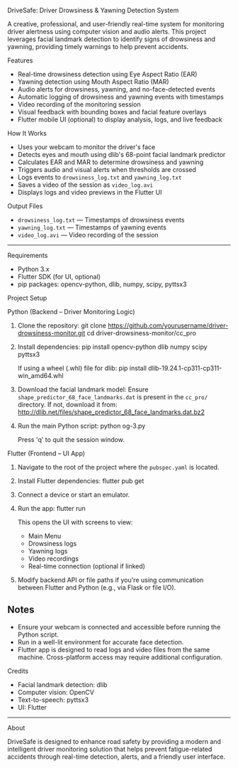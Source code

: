 
DriveSafe: Driver Drowsiness & Yawning Detection System

A creative, professional, and user-friendly real-time system for monitoring driver alertness using computer vision and audio alerts. This project leverages facial landmark detection to identify signs of drowsiness and yawning, providing timely warnings to help prevent accidents.



Features

- Real-time drowsiness detection using Eye Aspect Ratio (EAR)
- Yawning detection using Mouth Aspect Ratio (MAR)
- Audio alerts for drowsiness, yawning, and no-face-detected events
- Automatic logging of drowsiness and yawning events with timestamps
- Video recording of the monitoring session
- Visual feedback with bounding boxes and facial feature overlays
- Flutter mobile UI (optional) to display analysis, logs, and live feedback



How It Works

- Uses your webcam to monitor the driver's face
- Detects eyes and mouth using dlib's 68-point facial landmark predictor
- Calculates EAR and MAR to determine drowsiness and yawning
- Triggers audio and visual alerts when thresholds are crossed
- Logs events to `drowsiness_log.txt` and `yawning_log.txt`
- Saves a video of the session as `video_log.avi`
- Displays logs and video previews in the Flutter UI



Output Files

- `drowsiness_log.txt` — Timestamps of drowsiness events
- `yawning_log.txt` — Timestamps of yawning events
- `video_log.avi` — Video recording of the session

---

Requirements

- Python 3.x
- Flutter SDK (for UI, optional)
- pip packages: opencv-python, dlib, numpy, scipy, pyttsx3



Project Setup

Python (Backend – Driver Monitoring Logic)

1. Clone the repository:
   git clone https://github.com/yourusername/driver-drowsiness-monitor.git
   cd driver-drowsiness-monitor/cc_pro

2. Install dependencies:
   pip install opencv-python dlib numpy scipy pyttsx3

   If using a wheel (.whl) file for dlib:
   pip install dlib-19.24.1-cp311-cp311-win_amd64.whl

3. Download the facial landmark model:
   Ensure `shape_predictor_68_face_landmarks.dat` is present in the `cc_pro/` directory.
   If not, download it from:
   http://dlib.net/files/shape_predictor_68_face_landmarks.dat.bz2

4. Run the main Python script:
   python og-3.py

   Press 'q' to quit the session window.



Flutter (Frontend – UI App)

1. Navigate to the root of the project where the `pubspec.yaml` is located.

2. Install Flutter dependencies:
   flutter pub get

3. Connect a device or start an emulator.

4. Run the app:
   flutter run

   This opens the UI with screens to view:
   - Main Menu
   - Drowsiness logs
   - Yawning logs
   - Video recordings
   - Real-time connection (optional if linked)

5. Modify backend API or file paths if you're using communication between Flutter and Python (e.g., via Flask or file I/O).



## Notes

- Ensure your webcam is connected and accessible before running the Python script.
- Run in a well-lit environment for accurate face detection.
- Flutter app is designed to read logs and video files from the same machine. Cross-platform access may require additional configuration.



Credits

- Facial landmark detection: dlib
- Computer vision: OpenCV
- Text-to-speech: pyttsx3
- UI: Flutter

---

About

DriveSafe is designed to enhance road safety by providing a modern and intelligent driver monitoring solution that helps prevent fatigue-related accidents through real-time detection, alerts, and a friendly user interface.
